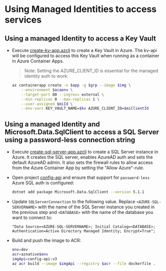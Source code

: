 # Using Managed Identities to access services

## Using a managed Identity to access a Key Vault

- Execute [create-kv-app.azcli](/demos/04-azure-container-apps/03-managed-identity/create-kv-app.azcli) to create a Key Vault in Azure. The kv-api will be configured to access this Key Vault when running as a container in Azure Container Apps.

    >Note: Setting the AZURE_CLIENT_ID is essential for the managed identity auth to work:

    ```bash
    az containerapp create -n $app -g $grp --image $img \
        --environment $acaenv \
        --target-port 80 --ingress external \
        --min-replicas 0 --max-replicas 1 \
        --user-assigned $miId \
        --env-vars KEY_VAULT_NAME=$kv AZURE_CLIENT_ID=$miClientId
    ```

## Using a managed Identity and Microsoft.Data.SqlClient to access a SQL Server using a password-less connection string

- Execute [create-sql-server-app.azcli](/demos/04-azure-container-apps/03-managed-identity/create-sql-server-app.azcli) to create a SQL Server instance in Azure. It creates the SQL server, enables AzureAD auth and sets the default AzureAD admin. It also sets the firewall rules to allow access from the Azure Container App by setting the "Allow Azure"-rule.

- Open project [config-api](/demos/00-app/config-api/) and ensure that support for `password-less` Azure SQL auth is configured:

    ```bash
    dotnet add package Microsoft.Data.SqlClient --version 5.1.1
    ```

- Update `SQLServerConnection` to the following value. Replace `<AZURE-SQL-SERVERNAME>` with the name of the SQL Server instance you created in the previous step and `<DATABASE>` with the name of the database you want to connect to:

    ```
    "Data Source=<AZURE-SQL-SERVERNAME>; Initial Catalog=<DATABASE>; Authentication=Active Directory Managed Identity; Encrypt=True";
    ```

- Build and push the image to ACR:

    ```bash
    env=dev
    acr=aznative$env
    imgApi=config-api:v3
    az acr build --image $imgApi --registry $acr --file dockerfile .
    ```

